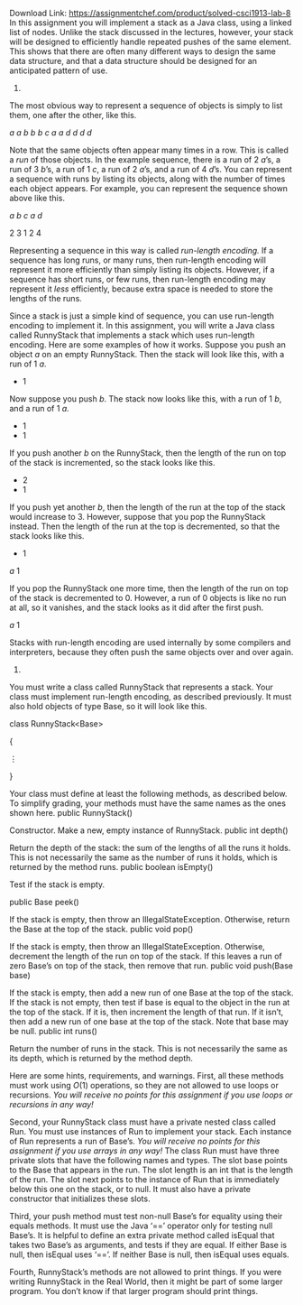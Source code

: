 Download Link: https://assignmentchef.com/product/solved-csci1913-lab-8
<br>
In this assignment you will implement a stack as a Java class, using a linked list of nodes. Unlike the stack discussed in the lectures, however, your stack will be designed to efficiently handle repeated pushes of the same element. This shows that there are often many different ways to design the same data structure, and that a data structure should be designed for an anticipated pattern of use.

<ol>

 <li></li>

</ol>

The most obvious way to represent a sequence of objects is simply to list them, one after the other, like this.

<em>a</em>  <em>a</em>  <em>b</em>  <em>b</em>  <em>b</em>  <em>c</em>  <em>a</em>  <em>a</em>  <em>d</em>  <em>d</em>  <em>d</em>  <em>d</em>

Note that the same objects often appear many times in a row. This is called a <em>run</em> of those objects. In the example sequence, there is a run of 2 <em>a</em>’s, a run of 3 <em>b</em>’s, a run of 1 <em>c</em>, a run of 2 <em>a</em>’s, and a run of 4 <em>d</em>’s. You can represent a sequence with runs by listing its objects, along with the number of times each object appears. For example, you can represent the sequence shown above like this.

<em>a</em>  <em>b</em>  <em>c</em>  <em>a</em>  <em>d</em>

2 3 1 2 4

Representing a sequence in this way is called <em>run-length encoding.</em> If a sequence has long runs, or many runs, then run-length encoding will represent it more efficiently than simply listing its objects. However, if a sequence has short runs, or few runs, then run-length encoding may represent it <em>less</em> efficiently, because extra space is needed to store the lengths of the runs.

Since a stack is just a simple kind of sequence, you can use run-length encoding to implement it. In this assignment, you will write a Java class called RunnyStack that implements a stack which uses run-length encoding. Here are some examples of how it works. Suppose you push an object <em>a</em> on an empty RunnyStack. Then the stack will look like this, with a run of 1 <em>a</em>.

<ul>

 <li>1</li>

</ul>

Now suppose you push <em>b</em>. The stack now looks like this, with a run of 1 <em>b</em>, and a run of 1 <em>a.</em>

<ul>

 <li>1</li>

 <li>1</li>

</ul>

If you push another <em>b</em> on the RunnyStack, then the length of the run on top of the stack is incremented, so the stack looks like this.

<ul>

 <li>2</li>

 <li>1</li>

</ul>

If you push yet another <em>b</em>, then the length of the run at the top of the stack would increase to 3. However, suppose that you pop the RunnyStack instead. Then the length of the run at the top is decremented, so that the stack looks like this.

<ul>

 <li>1</li>

</ul>

<em>a</em> 1

If you pop the RunnyStack one more time, then the length of the run on top of the stack is decremented to 0. However, a run of 0 objects is like no run at all, so it vanishes, and the stack looks as it did after the first push.

<em>a</em> 1

Stacks with run-length encoding are used internally by some compilers and interpreters, because they often push the same objects over and over again.

<ol>

 <li></li>

</ol>

You must write a class called RunnyStack that represents a stack. Your class must implement run-length encoding, as described previously. It must also hold objects of type Base, so it will look like this.

class RunnyStack&lt;Base&gt;

{

⋮

}

Your class must define at least the following methods, as described below. To simplify grading, your methods must have the same names as the ones shown here. public RunnyStack()

Constructor. Make a new, empty instance of RunnyStack. public int depth()

Return the depth of the stack: the sum of the lengths of all the runs it holds. This is not necessarily the same as the number of runs it holds, which is returned by the method runs. public boolean isEmpty()

Test if the stack is empty.

public Base peek()

If the stack is empty, then throw an IllegalStateException. Otherwise, return the Base at the top of the stack. public void pop()

If the stack is empty, then throw an IllegalStateException. Otherwise, decrement the length of the run on top of the stack. If this leaves a run of zero Base’s on top of the stack, then remove that run. public void push(Base base)

If the stack is empty, then add a new run of one Base at the top of the stack. If the stack is not empty, then test if base is equal to the object in the run at the top of the stack. If it is, then increment the length of that run. If it isn’t, then add a new run of one base at the top of the stack. Note that base may be null. public int runs()

Return the number of runs in the stack. This is not necessarily the same as its depth, which is returned by the method depth.

Here are some hints, requirements, and warnings. First, all these methods must work using <em>O</em>(1) operations, so they are not allowed to use loops or recursions. <em>You will receive no points for this assignment if you use loops or recursions in any way!</em>

Second, your RunnyStack class must have a private nested class called Run. You must use instances of Run to implement your stack. Each instance of Run represents a run of Base’s. <em>You will receive no points for this assignment if you use arrays in any way!</em> The class Run must have three private slots that have the following names and types. The slot base points to the Base that appears in the run. The slot length is an int that is the length of the run. The slot next points to the instance of Run that is immediately below this one on the stack, or to null. It must also have a private constructor that initializes these slots.

Third, your push method must test non-null Base’s for equality using their equals methods. It must use the Java ‘==’ operator only for testing null Base’s. It is helpful to define an extra private method called isEqual that takes two Base’s as arguments, and tests if they are equal. If either Base is null, then isEqual uses ‘==’. If neither Base is null, then isEqual uses equals.

Fourth, RunnyStack’s methods are not allowed to print things. If you were writing RunnyStack in the Real World, then it might be part of some larger program. You don’t know if that larger program should print things.